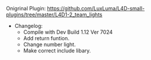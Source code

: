 Onigrinal Plugin: https://github.com/LuxLuma/L4D-small-plugins/tree/master/L4D1-2_team_lights</br>
* Changelog:
  - Compile with Dev Build 1.12 Ver 7024
  - Add return funtion.</br>
  - Change number light.</br>
  - Make correct include libary.</br>
